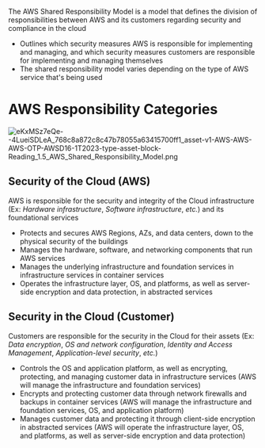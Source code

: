 The AWS Shared Responsibility Model is a model that defines the division of responsibilities between AWS and its customers regarding security and compliance in the cloud

* Outlines which security measures AWS is responsible for implementing and managing, and which security measures customers are responsible for implementing and managing themselves
* The shared responsibility model varies depending on the type of AWS service that's being used

# AWS Responsibility Categories

![eKxMSz7eQe--4LueiSDLeA_768c8a872c8c47b78055a63415700ff1_asset-v1-AWS-AWS-AWS-OTP-AWSD16-1T2023-type-asset-block-Reading_1.5_AWS_Shared_Responsibility_Model.png](https://github.com/JonmarCorpuz/SecondBrain/blob/main/Assets/eKxMSz7eQe--4LueiSDLeA_768c8a872c8c47b78055a63415700ff1_asset-v1-AWS-AWS-AWS-OTP-AWSD16-1T2023-type-asset-block-Reading_1.5_AWS_Shared_Responsibility_Model.png)

## Security of the Cloud (AWS)

AWS is responsible for the security and integrity of the Cloud infrastructure (Ex: *Hardware infrastructure*, *Software infrastructure*, *etc.*) and its foundational services

* Protects and secures AWS Regions, AZs, and data centers, down to the physical security of the buildings
* Manages the hardware, software, and networking components that run AWS services 
* Manages the underlying infrastructure and foundation services in infrastructure services in container services
* Operates the infrastructure layer, OS, and platforms, as well as server-side encryption and data protection, in abstracted services

## Security in the Cloud (Customer)

Customers are responsible for the security in the Cloud for their assets (Ex: *Data encryption*, *OS and network configuration*, *Identity and Access Management*, *Application-level security*, *etc.*)

* Controls the OS and application platform, as well as encrypting, protecting, and managing customer data in infrastructure services (AWS will manage the infrastructure and foundation services)
* Encrypts and protecting customer data through network firewalls and backups in container services (AWS will manage the infrastructure and foundation services, OS, and application platform)
* Manages customer data and protecting it through client-side encryption in abstracted services (AWS will operate the infrastructure layer, OS, and platforms, as well as server-side encryption and data protection)
